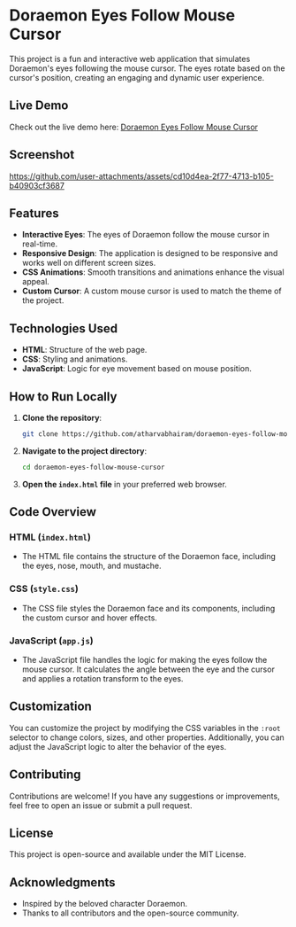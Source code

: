 # Doraemon Eyes Follow Mouse Cursor

This project is a fun and interactive web application that simulates Doraemon's eyes following the mouse cursor. The eyes rotate based on the cursor's position, creating an engaging and dynamic user experience.

## Live Demo

Check out the live demo here: [Doraemon Eyes Follow Mouse Cursor](https://euphonious-torrone-8e75da.netlify.app/)

## Screenshot

https://github.com/user-attachments/assets/cd10d4ea-2f77-4713-b105-b40903cf3687

## Features

- **Interactive Eyes**: The eyes of Doraemon follow the mouse cursor in real-time.
- **Responsive Design**: The application is designed to be responsive and works well on different screen sizes.
- **CSS Animations**: Smooth transitions and animations enhance the visual appeal.
- **Custom Cursor**: A custom mouse cursor is used to match the theme of the project.

## Technologies Used

- **HTML**: Structure of the web page.
- **CSS**: Styling and animations.
- **JavaScript**: Logic for eye movement based on mouse position.

## How to Run Locally

1. **Clone the repository**:
   ```bash
   git clone https://github.com/atharvabhairam/doraemon-eyes-follow-mouse-cursor.git
   ```
2. **Navigate to the project directory**:
   ```bash
   cd doraemon-eyes-follow-mouse-cursor
   ```
3. **Open the `index.html` file** in your preferred web browser.

## Code Overview

### HTML (`index.html`)
- The HTML file contains the structure of the Doraemon face, including the eyes, nose, mouth, and mustache.

### CSS (`style.css`)
- The CSS file styles the Doraemon face and its components, including the custom cursor and hover effects.

### JavaScript (`app.js`)
- The JavaScript file handles the logic for making the eyes follow the mouse cursor. It calculates the angle between the eye and the cursor and applies a rotation transform to the eyes.

## Customization

You can customize the project by modifying the CSS variables in the `:root` selector to change colors, sizes, and other properties. Additionally, you can adjust the JavaScript logic to alter the behavior of the eyes.

## Contributing

Contributions are welcome! If you have any suggestions or improvements, feel free to open an issue or submit a pull request.

## License

This project is open-source and available under the MIT License.

## Acknowledgments

- Inspired by the beloved character Doraemon.
- Thanks to all contributors and the open-source community.

